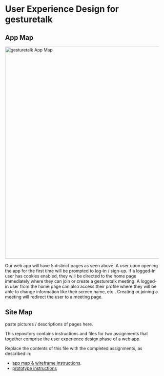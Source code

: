 # User Experience Design for gesturetalk

## App Map
<img width="796" height="692" alt="gesturetalk App Map" src="https://github.com/user-attachments/assets/83d35767-f7f3-49cb-8200-32319a81b2f4" />

Our web app will have 5 distinct pages as seen above. A user upon opening the app for the first time will be prompted to log-in / sign-up. If a logged-in user has cookies enabled, they will be directed to the home page immediately where they can join or create a gesturetalk meeting. A logged-in user from the home page can also access their profile where they will be able to change information like their screen name, etc.. Creating or joining a meeting will redirect the user to a meeting page.

## Site Map

paste pictures / descriptions of pages here.

This repository contains instructions and files for two assignments that together comprise the user experience design phase of a web app.

Replace the contents of this file with the completed assignments, as described in:

- [app map & wireframe instructions](instructions-0a-app-map-wireframes.md).
- [prototype instructions](instructions-0b-prototyping.md)
